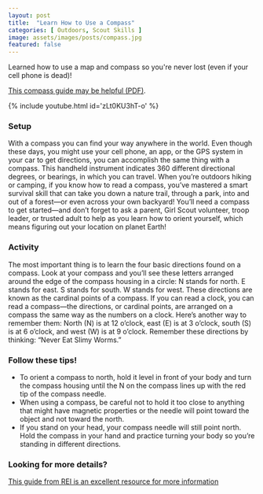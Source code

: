 ```yaml
---
layout: post
title:  "Learn How to Use a Compass"
categories: [ Outdoors, Scout Skills ]
image: assets/images/posts/compass.jpg
featured: false
---
```


Learned how to use a map and compass so you're never lost (even if your cell phone is dead)! 

[This compass guide may be helpful (PDF)](http://forgirls.girlscouts.org/wp-content/uploads/2013/06/CompassUse-V3.pdf).

{% include youtube.html id='zLt0KU3hT-o' %}

### Setup 
With a compass you can find your way anywhere in the world. Even though these days, you might use your cell phone, an app, or the GPS system in your car to get directions, you can accomplish the same thing with a compass. This handheld instrument indicates 360 different directional degrees, or bearings, in which you can travel. When you’re outdoors hiking or camping, if you know how to read a compass, you’ve mastered a smart survival skill that can take you down a nature trail, through a park, into and out of a forest—or even across your own backyard! You’ll need a compass to get started—and don’t forget to ask a parent, Girl Scout volunteer, troop leader, or trusted adult to help as you learn how to orient yourself, which means figuring out your location on planet Earth!

### Activity
The most important thing is to learn the four basic directions found on a compass. Look at your compass and you’ll see these letters arranged around the edge of the compass housing in a circle: N stands for north. E stands for east. S stands for south. W stands for west. These directions are known as the cardinal points of a compass. If you can read a clock, you can read a compass—the directions, or cardinal points, are arranged on a compass the same way as the numbers on a clock. Here’s another way to remember them: North (N) is at 12 o’clock, east (E) is at 3 o’clock, south (S) is at 6 o’clock, and west (W) is at 9 o’clock. Remember these directions by thinking: “Never Eat Slimy Worms.”

### Follow these tips!

* To orient a compass to north, hold it level in front of your body and turn the compass housing until the N on the compass lines up with the red tip of the compass needle.
* When using a compass, be careful not to hold it too close to anything that might have magnetic properties or the needle will point toward the object and not toward the north.
* If you stand on your head, your compass needle will still point north. Hold the compass in your hand and practice turning your body so you’re standing in different directions.

### Looking for more details?

[This guide from REI is an excellent resource for more information](https://www.rei.com/learn/expert-advice/navigation-basics.html)
